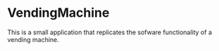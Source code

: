 # VendingMachine
This is a small application that replicates the sofware functionality of a vending machine.
